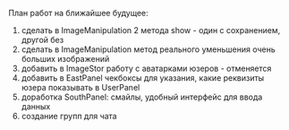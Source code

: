 План работ на ближайшее будущее:
1. сделать в ImageManipulation 2 метода show - один с сохранением, другой без
2. сделать в ImageManipulation метод реального уменьшения очень больших изображений
3. добавить в ImageStor работу с аватарками юзеров -                     отменяется
4. добавить в EastPanel чекбоксы для указания, какие реквизиты юзера показывать в UserPanel
5. доработка SouthPanel: смайлы, удобный интерфейс для ввода данных
6. создание групп для чата
